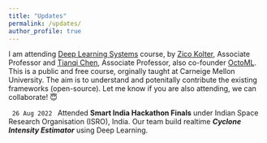 ```yaml
---
title: "Updates"
permalink: /updates/
author_profile: true
---
```

I am attending <a href= "https://dlsyscourse.org/">Deep Learning Systems</a> course, by <a href="https://zicokolter.com/">Zico Kolter</a>, Associate Professor and <a href="https://tqchen.com/">Tianqi Chen</a>, Associate Professor, also co-founder <a href="https://octoml.ai/">OctoML</a>. This is a public and free course, orginally taught at Carneige Mellon University. The aim is to understand and potenitally contribute the existing frameworks (open-source). Let me know if you are also attending, we can collaborate! &#128519;

<code> 26 Aug 2022 </code>
Attended <b>Smart India Hackathon Finals</b> under Indian Space Research Organisation (ISRO), India.
Our team build realtime <b><i>Cyclone Intensity Estimator</i></b> using Deep Learning.

<!-- * <a href= "https://zenodo.org/record/2667859#.YbalDcZOkd4">Reddit C-SSRS Dataset v1.0 (Web Conference)</a> <a href="https://scholarcommons.sc.edu/cgi/viewcontent.cgi?article=1002&context=aii_fac_pub">(Paper)</a>

* <a href= "https://zenodo.org/record/4543776#.YbamFcZOkd4">Reddit C-SSRS Dataset v2.0 (PLoS One)</a><a href="https://journals.plos.org/plosone/article?id=10.1371/journal.pone.0250448">(Paper)</a> 

* <a href="https://github.com/manasgaur/Knowledge-aware-Assessment-of-Severity-of-Suicide-Risk-for-Early-Intervention"> Suicide Risk Severity Lexicon</a>

* <a href="https://github.com/manasgaur/AAAI-22">Supplementary Material of ISEEQ (AAAI)</a> 

* <a href="https://github.com/primate-mh/Primate2022"> PRIMATE @ NAACL </a>: **PR**ocess knowledge **I**ntegrated **M**ental he**A**lth da**T**as**E**t -->